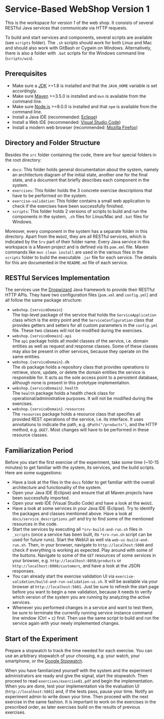 # Service-Based WebShop Version 1

This is the workspace for version 1 of the web shop. It consists of several RESTful Java services that communicate via HTTP requests.

To build and start services and components, several scripts are available (see `scripts` folder). The `.sh` scripts should work for both Linux and Mac and should also work with GitBash or Cygwin on Windows. Alternatively, there is also a folder with `.bat` scripts for the Windows command line (`scripts/win`).

## Prerequisites

- Make sure a [JDK](http://www.oracle.com/technetwork/java/javase/downloads/jdk8-downloads-2133151.html) >=1.8 is installed and that the `JAVA_HOME` variable is set accordingly.
- Make sure [Maven](https://maven.apache.org/download.cgi) >=3.5.0 is installed and `mvn` is available from the command line.
- Make sure [Node.js](https://nodejs.org/en/download) >=8.0.0 is installed and that `npm` is available from the command line.
- Install a Java IDE (recommended: [Eclipse](https://www.eclipse.org/downloads))
- Install a Web IDE (recommended: [Visual Studio Code](https://code.visualstudio.com/download))
- Install a modern web browser (recommended: [Mozilla Firefox](https://www.mozilla.org/en-US/firefox))

## Directory and Folder Structure

Besides the `src` folder containing the code, there are four special folders in the root directory:

- `docs`: This folder holds general documentation about the system, namely an architecture diagram of the initial state, another one for the final state, and a document that briefly describes each component in the system.
- `exercises`: This folder holds the 3 concrete exercise descriptions that have to be performed on the system.
- `exercise-validation`: This folder contains a small web application to check if the exercises have been successfully finished.
- `scripts`: This folder holds 2 versions of scripts to build and run the components in the system, `.sh` files for Linux/Mac and `.bat` files for Windows.

Moreover, every component in the system has a separate folder in this directory. Apart from the `WebUI`, they are all RESTful services, which is indicated by the `Srv` part of their folder name. Every Java service in this workspace is a Maven project and is defined via its `pom.xml` file. Maven commands like `mvn clean install` are used in the various files in the `scripts` folder to build the executable `.jar` file for each service. The details for this are documented in the `README.md` file of each service.

## RESTful Services Implementation

The services use the [Dropwizard](http://www.dropwizard.io) Java framework to provide their RESTful HTTP APIs. They have two configuration files (`pom.xml` and `config.yml`) and all follow the same package structure:

- `webshop.{serviceDomain}`  
The top-level package of the service that holds the `ServiceApplication` class which is the entry point and the `ServiceConfiguration` class that provides getters and setters for all custom parameters in the `config.yml` file. These two classes will not be modified during the exercises.
- `webshop.{serviceDomain}.api`  
The `api` package holds all model classes of the service, i.e. domain entities as well as request and response classes. Some of these classes may also be present in other services, because they operate on the same entities.
- `webshop.{serviceDomain}.db`  
The `db` package holds a repository class that provides operations to retrieve, store, update, or delete the domain entities the service is responsible for. It acts as the sole access point to a persistent database, although none is present in this prototype implementation.
- `webshop.{serviceDomain}.health`  
The `health` package holds a health check class for operational/administrative purposes. It will not be modified during the exercises.
- `webshop.{serviceDomain}.resources`  
The `resources` package holds a resource class that specifies all provided REST operations of the service, i.e. its interface. It uses annotations to indicate the path, e.g. `@Path("/products")`, and the HTTP method, e.g. `@GET`. Most changes will have to be performed in these resource classes.

## Familiarization Period

Before you start the first exercise of the experiment, take some time (~10-15 minutes) to get familiar with the system, its services, and the build scripts. Here are some suggestions:

- Have a look at the files in the `docs` folder to get familiar with the overall architecture and functionality of the system.
- Open your Java IDE (Eclipse) and ensure that all Maven projects have been successfully imported.
- Open your web IDE (Visual Studio Code) and have a look at the `WebUI`.
- Have a look at some services in your Java IDE (Eclipse). Try to identify the packages and classes mentioned above. Have a look at `docs/service_descriptions.pdf` and try to find some of the mentioned resources in the code.
- Start the services by executing all `*srv-build-and-run.sh` files in `_scripts` (once a service has been built, its `*srv-run.sh` script can be used for future runs). Start the WebUI as well via `web-ui-build-and-run.sh`. Then, in your browser, navigate to `http://localhost:5000` and check if everything is working as expected. Play around with some of the buttons. Navigate to some of the `GET` resources of some services in your browser, e.g. `http://localhost:8050/products` or `http://localhost:8000/customers`, and have a look at the JSON responses.
- You can already start the exercise validation UI via `exercise-validation/build-and-run-validation-ui.sh`. It will be available via your browser at `http://localhost:5001`. Just be sure to refresh the start page before you want to begin a new validation, because it needs to verify which version of the system you are running by analyzing the active services.
- Whenever you performed changes in a service and want to test them, be sure to terminate the currently running service instance command line window (Ctrl + c) first. Then use the same script to build and run the service again with your newly implemented changes.

## Start of the Experiment

Prepare a stopwatch to track the time needed for each exercise. You can use an arbitrary stopwatch of your choosing, e.g. your watch, your smartphone, or the [Google Stopwatch](https://www.google.de/search?q=stopwatch).

When you have familiarized yourself with the system and the experiment administrators are ready and give the signal, start the stopwatch. Then proceed to read `exercises/exercise01.pdf` and begin the implementation. When you are done, test your implementation via the evaluation UI (`http://localhost:5001`) and, if the tests pass, pause your time. Notify an experiment admin to write down your time. Then proceed with the next exercise in the same fashion. It is important to work on the exercises in the prescribed order, as later exercises build on the results of previous exercises.